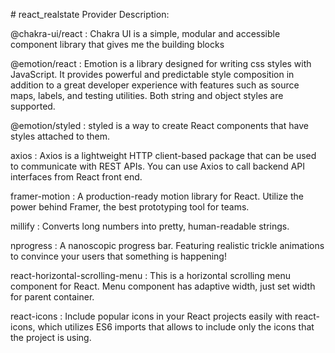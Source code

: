 #   r e a c t _ r e a l s t a t e 
 
 
Provider Description:

@chakra-ui/react :
Chakra UI is a simple, modular and accessible component library that gives me the building blocks

@emotion/react :
Emotion is a library designed for writing css styles with JavaScript. It provides powerful and predictable style composition in addition to a great developer experience with features such as source maps, labels, and testing utilities. Both string and object styles are supported.

@emotion/styled :
styled is a way to create React components that have styles attached to them.

axios :
Axios is a lightweight HTTP client-based package that can be used to communicate with REST APIs. You can use Axios to call backend API interfaces from React front end.

framer-motion :
A production-ready motion library for React. Utilize the power behind Framer, the best prototyping tool for teams.

millify :
Converts long numbers into pretty, human-readable strings.

nprogress :
A nanoscopic progress bar. Featuring realistic trickle animations to convince your users that something is happening!

react-horizontal-scrolling-menu :
This is a horizontal scrolling menu component for React. Menu component has adaptive width, just set width for parent container.

react-icons :
Include popular icons in your React projects easily with react-icons, which utilizes ES6 imports that allows to include only the icons that the project is using.
